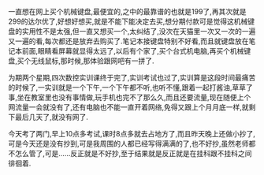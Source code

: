   一直想在网上买个机械键盘,最便宜的,之中的最靠谱的也就是199了,再其次就是299的达尔优了,好想好想买,就是不能下能决定去买,想分期付款可是觉得这机械键盘的实用性不是太强,但一直又想买一个,太纠结了,没次在天猫里一次又一次的一遍又一遍的看,每次都还是放弃去购买了.笔记本接键盘特别不好看,而且就键盘放在笔记本前面,眼睛看屏幕就显得太远了,以后有个家了,买个台式机电脑,再买个机械键盘,买个无线鼠标,那时候,那体验跟网吧有一拼了.

  为期两个星期,四次数控实训课终于完了,实训考试也过了,实训算是这段时间最痛苦的时候了,一实训就是一个下午,一个下午都不听,也听不懂,跟着一起打酱油,草草了事,坐在教室里也没有事情做,玩手机也完不了那么久,而且还要流量,现在随便上个网流量一会就没有了,还有电脑也不能一直开着网络,免得又跟上个月月底一样,就剩下最后几天了,就没有网了.

  今天考了两门,早上10点多考试,课时8点多就去占地方了,而且昨天晚上还做小抄了,可是今天还是没有抄到,可是我周围的人都已经写得满满的了,也不好抄,虽然老师都不怎么管了,可是......反正就是不好抄,至于结果就是反正就是在挂科跟不挂科之间徘徊着.

  